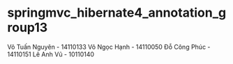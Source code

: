 # springmvc_hibernate4_annotation_group13
Võ Tuấn Nguyên - 14110133
Võ Ngọc Hạnh - 14110050
Đỗ Công Phúc - 14110151
Lê Anh Vũ - 10110140
